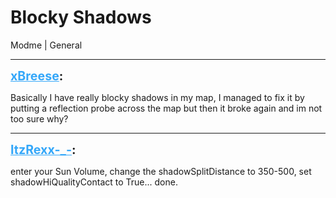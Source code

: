 # Blocky Shadows
Modme | General

---
<strong style="font-size: 1.4em;"><span style="text-decoration: underline;text-decoration-color: #34a7f9;"><span style="color:#34a7f9;">xBreese</span></span>:</strong>

<p>Basically I have really blocky shadows in my map, I managed to fix it by putting a reflection probe across the map  but then it broke again and im not too sure why?</p>

---
<strong style="font-size: 1.4em;"><span style="text-decoration: underline;text-decoration-color: #34a7f9;"><span style="color:#34a7f9;">ItzRexx-_-</span></span>:</strong>

<p>enter your Sun Volume, change the shadowSplitDistance to 350-500, set shadowHiQualityContact to True... done.</p>
